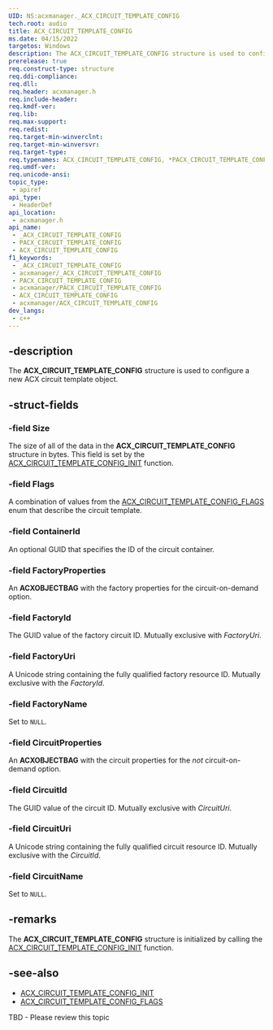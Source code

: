 ```yaml
---
UID: NS:acxmanager._ACX_CIRCUIT_TEMPLATE_CONFIG
tech.root: audio
title: ACX_CIRCUIT_TEMPLATE_CONFIG
ms.date: 04/15/2022
targetos: Windows
description: The ACX_CIRCUIT_TEMPLATE_CONFIG structure is used to configure a new ACX circuit template object.
prerelease: true
req.construct-type: structure
req.ddi-compliance: 
req.dll: 
req.header: acxmanager.h
req.include-header: 
req.kmdf-ver: 
req.lib: 
req.max-support: 
req.redist: 
req.target-min-winverclnt: 
req.target-min-winversvr: 
req.target-type: 
req.typenames: ACX_CIRCUIT_TEMPLATE_CONFIG, *PACX_CIRCUIT_TEMPLATE_CONFIG
req.umdf-ver: 
req.unicode-ansi: 
topic_type:
 - apiref
api_type:
 - HeaderDef
api_location:
 - acxmanager.h
api_name:
 - _ACX_CIRCUIT_TEMPLATE_CONFIG
 - PACX_CIRCUIT_TEMPLATE_CONFIG
 - ACX_CIRCUIT_TEMPLATE_CONFIG
f1_keywords:
 - _ACX_CIRCUIT_TEMPLATE_CONFIG
 - acxmanager/_ACX_CIRCUIT_TEMPLATE_CONFIG
 - PACX_CIRCUIT_TEMPLATE_CONFIG
 - acxmanager/PACX_CIRCUIT_TEMPLATE_CONFIG
 - ACX_CIRCUIT_TEMPLATE_CONFIG
 - acxmanager/ACX_CIRCUIT_TEMPLATE_CONFIG
dev_langs:
 - c++
---
```


## -description

The **ACX_CIRCUIT_TEMPLATE_CONFIG** structure is used to configure a new ACX circuit template object.

## -struct-fields

### -field Size

The size of all of the data in the **ACX_CIRCUIT_TEMPLATE_CONFIG** structure in bytes. This field is set by the [ACX_CIRCUIT_TEMPLATE_CONFIG_INIT](nf-acxmanager-acx_circuit_template_config_init.md) function.

### -field Flags

A combination of values from the [ACX_CIRCUIT_TEMPLATE_CONFIG_FLAGS](ne-acxmanager-acx_circuit_template_config_flags.md) enum that describe the circuit template.

### -field ContainerId

An optional GUID that specifies the ID of the circuit container.

### -field FactoryProperties

An **ACXOBJECTBAG** with the factory properties for the circuit-on-demand option.

### -field FactoryId

The GUID value of the factory circuit ID. Mutually exclusive with *FactoryUri*.

### -field FactoryUri

A Unicode string containing the fully qualified factory resource ID. Mutually exclusive with the *FactoryId*.

### -field FactoryName

Set to `NULL`.

### -field CircuitProperties

An **ACXOBJECTBAG** with the circuit properties for the *not* circuit-on-demand option.

### -field CircuitId

The GUID value of the circuit ID. Mutually exclusive with *CircuitUri*.

### -field CircuitUri

A Unicode string containing the fully qualified circuit resource ID. Mutually exclusive with the *CircuitId*.

### -field CircuitName

Set to `NULL`.

## -remarks

The **ACX_CIRCUIT_TEMPLATE_CONFIG** structure is initialized by calling the [ACX_CIRCUIT_TEMPLATE_CONFIG_INIT](nf-acxmanager-acx_circuit_template_config_init.md) function.

## -see-also

- [ACX_CIRCUIT_TEMPLATE_CONFIG_INIT](nf-acxmanager-acx_circuit_template_config_init.md)
- [ACX_CIRCUIT_TEMPLATE_CONFIG_FLAGS](ne-acxmanager-acx_circuit_template_config_flags.md)

TBD - Please review this topic
